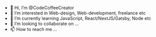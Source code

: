 - 👋 Hi, I’m @CodeCoffeeCreator
- 👀 I’m interested in Web-design, Web-development, freelance etc
- 🌱 I’m currently learning JavaScript, React/NextJS/Gatsby, Node etc
- 💞️ I’m looking to collaborate on ...
- 📫 How to reach me ...

<!---
CodeCoffeeCreator/CodeCoffeeCreator is a ✨ special ✨ repository because its `README.md` (this file) appears on your GitHub profile.
You can click the Preview link to take a look at your changes.
--->
